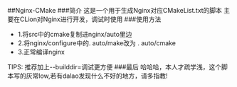 ##Nginx-CMake 
###简介
    这是一个用于生成Nginx对应CMakeList.txt的脚本
    主要在CLion对Nginx进行开发，调试时使用
###使用方法
- 1.将src中的cmake复制进nginx/auto里边
- 2.将nginx/configure中的. auto/make改为 . auto/cmake
- 3.正常编译nginx

TIPS:
    推荐加上--builddir=<path>调试更方便
###最后
    哈哈哈，本人才疏学浅，这个脚本写的灰常low,若有dalao发现什么不好的地方，请多指教!
